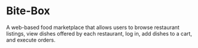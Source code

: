 # Bite-Box
A web-based food marketplace that allows users to browse restaurant listings, view dishes offered by each restaurant, log in, add dishes to a cart, and execute orders.
